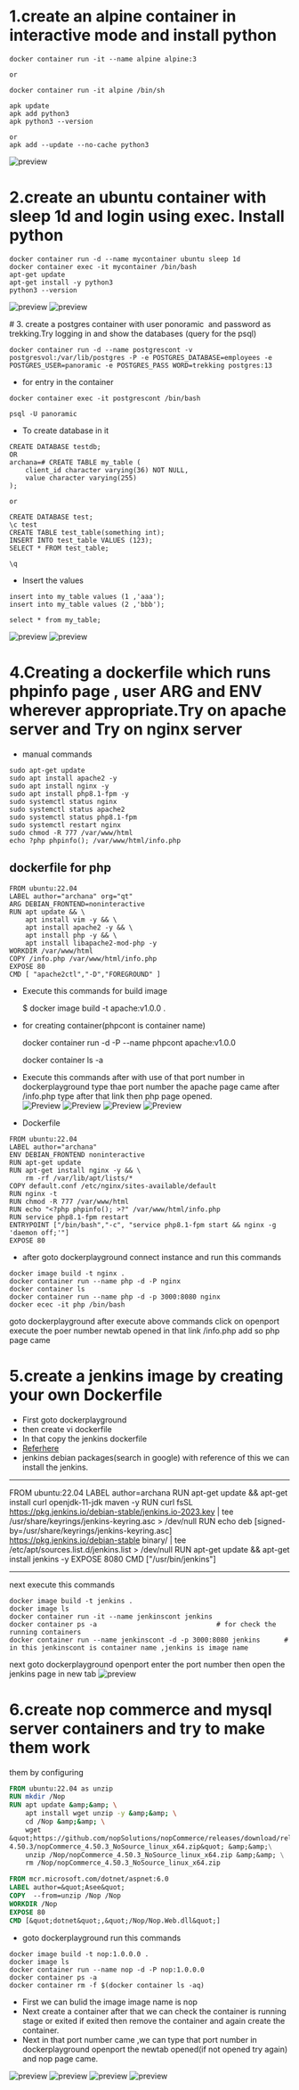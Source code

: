 # 1.create an alpine container in interactive mode and install python

```
docker container run -it --name alpine alpine:3

or

docker container run -it alpine /bin/sh

apk update 
apk add python3
apk python3 --version

or
apk add --update --no-cache python3

```
![preview](./images/img1.png)

# 2.create an ubuntu container with sleep 1d and login using exec. Install python

```
docker container run -d --name mycontainer ubuntu sleep 1d
docker container exec -it mycontainer /bin/bash
apt-get update
apt-get install -y python3
python3 --version

```
![preview](./images/img2.png)
![preview](./images/img3.png)


# 3. create a postgres container with user ponoramic  and password as trekking.Try logging in and show the databases (query for the psql)

```
docker container run -d --name postgrescont -v postgresvol:/var/lib/postgres -P -e POSTGRES_DATABASE=employees -e POSTGRES_USER=panoramic -e POSTGRES_PASS WORD=trekking postgres:13
```
* for entry in the container

```
docker container exec -it postgrescont /bin/bash

psql -U panoramic

```

* To create database in it
```
CREATE DATABASE testdb;
OR
archana=# CREATE TABLE my_table (
    client_id character varying(36) NOT NULL,
    value character varying(255)
);

or

CREATE DATABASE test;
\c test
CREATE TABLE test_table(something int);
INSERT INTO test_table VALUES (123);
SELECT * FROM test_table;

\q

```

* Insert the values

```
insert into my_table values (1 ,'aaa');
insert into my_table values (2 ,'bbb');

select * from my_table;  
```
![preview](./images/img4.png)
![preview](./images/img5.png)


# 4.Creating a dockerfile which runs phpinfo page , user ARG and ENV wherever appropriate.Try on apache server and Try on nginx server

* manual commands
 ```
 sudo apt-get update
 sudo apt install apache2 -y
 sudo apt install nginx -y
 sudo apt install php8.1-fpm -y
 sudo systemctl status nginx
 sudo systemctl status apache2
 sudo systemctl status php8.1-fpm
 sudo systemctl restart nginx
 sudo chmod -R 777 /var/www/html
 echo ?php phpinfo(); /var/www/html/info.php

 ```
## dockerfile for php
```
FROM ubuntu:22.04
LABEL author="archana" org="qt"
ARG DEBIAN_FRONTEND=noninteractive
RUN apt update && \
    apt install vim -y && \
    apt install apache2 -y && \
    apt install php -y && \
    apt install libapache2-mod-php -y
WORKDIR /var/www/html
COPY /info.php /var/www/html/info.php
EXPOSE 80
CMD [ "apache2ctl","-D","FOREGROUND" ]
```
* Execute this commands for build image
 
  $ docker image build -t apache:v1.0.0 .

* for creating container(phpcont is container name)

  docker container run -d -P --name phpcont apache:v1.0.0

  docker container ls -a
* Execute this commands after with use of that port number in dockerplayground type thae port number the apache page came after /info.php type after that link then php page opened.  
 ![Preview](./images/img6.png)
 ![Preview](./images/img12.png)
 ![Preview](./images/img13.png)
 ![Preview](./images/img14.png)  

* Dockerfile 
```
FROM ubuntu:22.04
LABEL author="archana" 
ENV DEBIAN_FRONTEND noninteractive
RUN apt-get update
RUN apt-get install nginx -y && \
    rm -rf /var/lib/apt/lists/*
COPY default.conf /etc/nginx/sites-available/default    
RUN nginx -t
RUN chmod -R 777 /var/www/html
RUN echo "<?php phpinfo(); >?" /var/www/html/info.php
RUN service php8.1-fpm restart
ENTRYPOINT ["/bin/bash","-c", "service php8.1-fpm start && nginx -g 'daemon off;'"]
EXPOSE 80
```
* after goto dockerplayground connect instance and run this commands
  
```
docker image build -t nginx .
docker container run --name php -d -P nginx
docker container ls
docker container run --name php -d -p 3000:8080 nginx
docker ecec -it php /bin/bash

```

goto dockerplayground after execute above commands click on openport execute the poer number newtab opened in that link /info.php add so php page came

# 5.create a jenkins image by creating your own Dockerfile

* First goto dockerplayground
* then create vi dockerfile
* In that copy the jenkins dockerfile
* [Referhere](https://get.jenkins.io/)
* jenkins debian packages(search in google) with reference of this we can install the jenkins. 

------------

FROM ubuntu:22.04
LABEL author=archana
RUN apt-get update && apt-get install curl openjdk-11-jdk maven -y
RUN curl fsSL https://pkg.jenkins.io/debian-stable/jenkins.io-2023.key | tee \
    /usr/share/keyrings/jenkins-keyring.asc > /dev/null
RUN echo deb [signed-by=/usr/share/keyrings/jenkins-keyring.asc] \
    https://pkg.jenkins.io/debian-stable binary/ | tee \
    /etc/apt/sources.list.d/jenkins.list > /dev/null
RUN apt-get update && apt-get install jenkins -y
EXPOSE 8080
CMD ["/usr/bin/jenkins"]    

------------
next execute this commands

```
docker image build -t jenkins .
docker image ls
docker container run -it --name jenkinscont jenkins
docker container ps -a                              # for check the running containers 
docker container run --name jenkinscont -d -p 3000:8080 jenkins      # in this jenkinscont is container name ,jenkins is image name

```

next goto dockerplayground openport enter the port number then open the jenkins page in new tab
![preview](./images/img7.png)



# 6.create nop commerce and mysql server containers and try to make them work
them by configuring
```Dockerfile
FROM ubuntu:22.04 as unzip
RUN mkdir /Nop
RUN apt update &amp;&amp; \
    apt install wget unzip -y &amp;&amp; \
    cd /Nop &amp;&amp; \
    wget
&quot;https://github.com/nopSolutions/nopCommerce/releases/download/release-
4.50.3/nopCommerce_4.50.3_NoSource_linux_x64.zip&quot; &amp;&amp;\
    unzip /Nop/nopCommerce_4.50.3_NoSource_linux_x64.zip &amp;&amp; \
    rm /Nop/nopCommerce_4.50.3_NoSource_linux_x64.zip

FROM mcr.microsoft.com/dotnet/aspnet:6.0
LABEL author=&quot;Asee&quot;
COPY  --from=unzip /Nop /Nop
WORKDIR /Nop
EXPOSE 80
CMD [&quot;dotnet&quot;,&quot;/Nop/Nop.Web.dll&quot;]

```

* goto dockerplayground run this commands

```
docker image build -t nop:1.0.0.0 .
docker image ls
docker container run --name nop -d -P nop:1.0.0.0
docker container ps -a
docker container rm -f $(docker container ls -aq)

```
* First we can bulid the image image name is nop 
* Next create a container after that we can check the container is running stage or exited if exited then remove the container and again create the container.
* Next in that port number came ,we can type that port number in dockerplayground openport the newtab opened(if not opened try again) and nop page came.
 
![preview](./images/img8.png)
![preview](./images/img9.png)
![preview](./images/img10.png)
![preview](./images/img11.png)